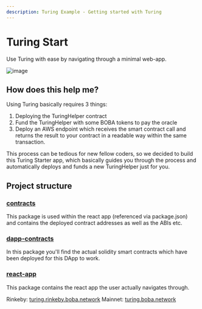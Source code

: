 ```yaml
---
description: Turing Example - Getting started with Turing 
---
```


# Turing Start
Use Turing with ease by navigating through a minimal web-app. 

![image](https://user-images.githubusercontent.com/28724551/165357134-7ed58663-e887-43bc-814b-0deb3470157e.png)


## How does this help me?
Using Turing basically requires 3 things: 

1. Deploying the TuringHelper contract
2. Fund the TuringHelper with some BOBA tokens to pay the oracle
3. Deploy an AWS endpoint which receives the smart contract call and returns the result to your contract in a readable way within the same transaction. 

This process can be tedious for new fellow coders, so we decided to build this Turing Starter app, which basically guides you through the process and automatically deploys and funds a new TuringHelper just for you. 

## Project structure

### [contracts](https://github.com/bobanetwork/boba/tree/docs-in-monrepo/boba_community/turing-start/packages/contracts)

This package is used within the react app (referenced via package.json) and contains the deployed contract addresses as well as the ABIs etc.

### [dapp-contracts](https://github.com/bobanetwork/boba/tree/docs-in-monrepo/boba_community/turing-start/packages/dapp-contracts)

In this package you'll find the actual solidity smart contracts which have been deployed for this DApp to work.


### [react-app](https://github.com/bobanetwork/boba/tree/docs-in-monrepo/boba_community/turing-start/packages/react-app)

This package contains the react app the user actually navigates through. 

Rinkeby: [turing.rinkeby.boba.network](https://turing.rinkeby.boba.network/)
Mainnet: [turing.boba.network](https://turing.boba.network/)
